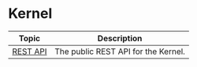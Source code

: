 # Kernel

| Topic | Description |
| ------- | ----------- |
| [REST API](./api/index.md) | The public REST API for the Kernel. |
